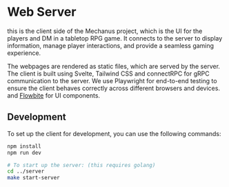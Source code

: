 # Web Server

this is the client side of the Mechanus project, which is the UI for the players and DM in a tabletop RPG game. It connects to the server to display information, manage player interactions, and provide a seamless gaming experience.

The webpages are rendered as static files, which are served by the server. The client is built using Svelte, Tailwind CSS and connectRPC for gRPC communication to the server. We use Playwright for end-to-end testing to ensure the client behaves correctly across different browsers and devices. and [Flowbite](https://flowbite-svelte.com/) for UI components.

## Development
To set up the client for development, you can use the following commands:

```bash
npm install
npm run dev

# To start up the server: (this requires golang)
cd ../server
make start-server
```
